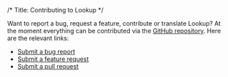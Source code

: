 /*
Title: Contributing to Lookup
*/

Want to report a bug, request a feature, contribute or translate Lookup? At the moment everything can be
contributed via the [GitHub repository](https://github.com/wgalyen/Lookup). Here are the relevant links:

* [Submit a bug report](https://github.com/wgalyen/Lookup/issues?labels=bug)
* [Submit a feature request](https://github.com/wgalyen/Lookup/issues?labels=enhancement)
* [Submit a pull request](https://github.com/wgalyen/Lookup/pulls)
